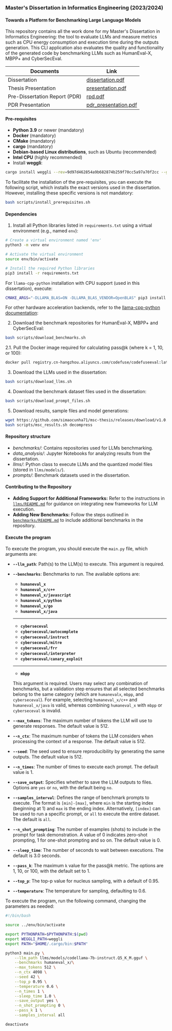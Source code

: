 ### Master's Dissertation in Informatics Engineering (2023/2024)
#### Towards a Platform for Benchmarking Large Language Models

This repository contains all the work done for my Master's Dissertation in Informatics Engineering: the tool to evaluate LLMs and measure metrics such as CPU energy consumption and execution time during the outputs generation. This CLI application also evaluates the quality and functionality of the generated code by benchmarking LLMs such as HumanEval-X, MBPP+ and CyberSecEval.

| Documents                            | Link                                                                 |
|-------------------------------------|----------------------------------------------------------------------|
| Dissertation                        | [dissertation.pdf](https://simaocunha71.github.io/assets/docs/msc-thesis/dissertation.pdf) |
| Thesis Presentation                    | [presentation.pdf](https://simaocunha71.github.io/assets/docs/msc-thesis/presentation.pdf) |
| Pre-Dissertation Report (PDR)                                  | [rpd.pdf](https://simaocunha71.github.io/assets/docs/msc-thesis/pdr.pdf)       |
| PDR Presentation                    | [pdr_presentation.pdf](https://simaocunha71.github.io/assets/docs/msc-thesis/pdr_presentation.pdf) |

#### Pre-requisites

- **Python 3.9** or newer (mandatory)
- **Docker** (mandatory)
- **CMake** (mandatory)
- **cargo** (mandatory)
- **Debian-based Linux distributions**, such as Ubuntu (recommended)
- **Intel CPU** (highly recommended)
- Install **weggli**:

```bash
cargo install weggli --rev=9d97d462854a9b682874b259f70cc5a97a70f2cc --git=https://github.com/weggli-rs/weggli
```

To facilitate the installation of the pre-requisites, you can execute the following script, which installs the exact versions used in the dissertation. However, installing these specific versions is not mandatory:

```bash
bash scripts/install_prerequisites.sh
```

#### Dependencies

1. Install all Python libraries listed in `requirements.txt` using a virtual environment (e.g., named `env`):

```bash
# Create a virtual environment named 'env'
python3 -m venv env

# Activate the virtual environment
source env/bin/activate

# Install the required Python libraries
pip3 install -r requirements.txt
```

For `llama-cpp-python` installation with CPU support (used in this dissertation), execute:

```bash
CMAKE_ARGS="-DLLAMA_BLAS=ON -DLLAMA_BLAS_VENDOR=OpenBLAS" pip3 install llama-cpp-python
```

For other hardware acceleration backends, refer to the [llama-cpp-python documentation](https://github.com/abetlen/llama-cpp-python?tab=readme-ov-file#installation-configuration):

2. Download the benchmark repositories for HumanEval-X, MBPP+ and CyberSecEval:

```bash
bash scripts/download_benchmarks.sh
```

2.1. Pull the Docker image required for calculating pass@k (where k = 1, 10, or 100):

```bash
docker pull registry.cn-hangzhou.aliyuncs.com/codefuse/codefuseeval:latest
```

3. Download the LLMs used in the dissertation:

```bash
bash scripts/download_llms.sh
```

4. Download the benchmark dataset files used in the dissertation:

```bash
bash scripts/download_prompt_files.sh
```

5. Download results, sample files and model generations:

```bash
wget https://github.com/simaocunha71/msc-thesis/releases/download/v1.0.0/msc_results.zip
bash scripts/msc_results.sh decompress
```

#### Repository structure

- *benchmarks/*: Contains repositories used for LLMs benchmarking.
- *data_analysis/*: Jupyter Notebooks for analyzing results from the dissertation.
- *llms/*: Python class to execute LLMs and the quantized model files (stored in `llms/models/`).
- *prompts/*: Benchmark datasets used in the dissertation.

#### Contributing to the Repository

- **Adding Support for Additional Frameworks:** Refer to the instructions in [`llms/README.md`](llms/README.md) for guidance on integrating new frameworks for LLM execution.  
- **Adding New Benchmarks:** Follow the steps outlined in [`benchmarks/README.md`](benchmarks/README.md) to include additional benchmarks in the repository.  


#### Execute the program

To execute the program, you should execute the `main.py` file, which arguments are:

- **`--llm_path`**: Path(s) to the LLM(s) to execute. This argument is required.
- **`--benchmarks`**: Benchmarks to run. The available options are:

    - **`humaneval_x`**
    - **`humaneval_x/c++`**
    - **`humaneval_x/javascript`**
    - **`humaneval_x/python`**
    - **`humaneval_x/go`**
    - **`humaneval_x/java`**

    ---
    
    - **`cyberseceval`**
    - **`cyberseceval/autocomplete`**
    - **`cyberseceval/instruct`**
    - **`cyberseceval/mitre`**
    - **`cyberseceval/frr`**
    - **`cyberseceval/interpreter`**
    - **`cyberseceval/canary_exploit`**

    ---
    
    - **`mbpp`**

    This argument is required. Users may select any combination of benchmarks, but a validation step ensures that all selected benchmarks belong to the same category (which are `humanevalx`, `mbpp`, and `cyberseceval`). For example, selecting `humaneval_x/c++` and `humaneval_x/java` is valid, whereas combining `humaneval_x` with `mbpp` or `cyberseceval` is invalid.

- **`--max_tokens`**: The maximum number of tokens the LLM will use to generate responses. The default value is 512.
- **`--n_ctx`**: The maximum number of tokens the LLM considers when processing the context of a response. The default value is 512.
- **`--seed`**: The seed used to ensure reproducibility by generating the same outputs. The default value is 512.
- **`--n_times`**: The number of times to execute each prompt. The default value is 1.
- **`--save_output`**: Specifies whether to save the LLM outputs to files. Options are `yes` or `no`, with the default being `no`.
- **`--samples_interval`**: Defines the range of benchmark prompts to execute. The format is `[min]-[max]`, where `min` is the starting index (beginning at 1) and `max` is the ending index. Alternatively, `[index]` can be used to run a specific prompt, or `all` to execute the entire dataset. The default is `all`.
- **`--n_shot_prompting`**: The number of examples (shots) to include in the prompt for task demonstration. A value of 0 indicates zero-shot prompting, 1 for one-shot prompting and so on. The default value is 0.
- **`--sleep_time`**: The number of seconds to wait between executions. The default is 3.0 seconds.
- **`--pass_k`**: The maximum `k` value for the pass@k metric. The options are 1, 10, or 100, with the default set to 1.
- **`--top_p`**: The top-p value for nucleus sampling, with a default of 0.95.
- **`--temperature`**: The temperature for sampling, defaulting to 0.6.

To execute the program, run the following command, changing the parameters as needed:

```bash
#!/bin/bash

source ../env/bin/activate

export PYTHONPATH=$PYTHONPATH:$(pwd)
export WEGGLI_PATH=weggli
export PATH="$HOME/.cargo/bin:$PATH"

python3 main.py \
    --llm_path llms/models/codellama-7b-instruct.Q5_K_M.gguf \
    --benchmarks humaneval_x/\
    --max_tokens 512 \
    --n_ctx 4098 \
    --seed 42 \
    --top_p 0.95 \
    --temperature 0.6 \
    --n_times 1 \
    --sleep_time 1.0 \
    --save_output yes \
    --n_shot_prompting 0 \
    --pass_k 1 \
    --samples_interval all

deactivate
```
